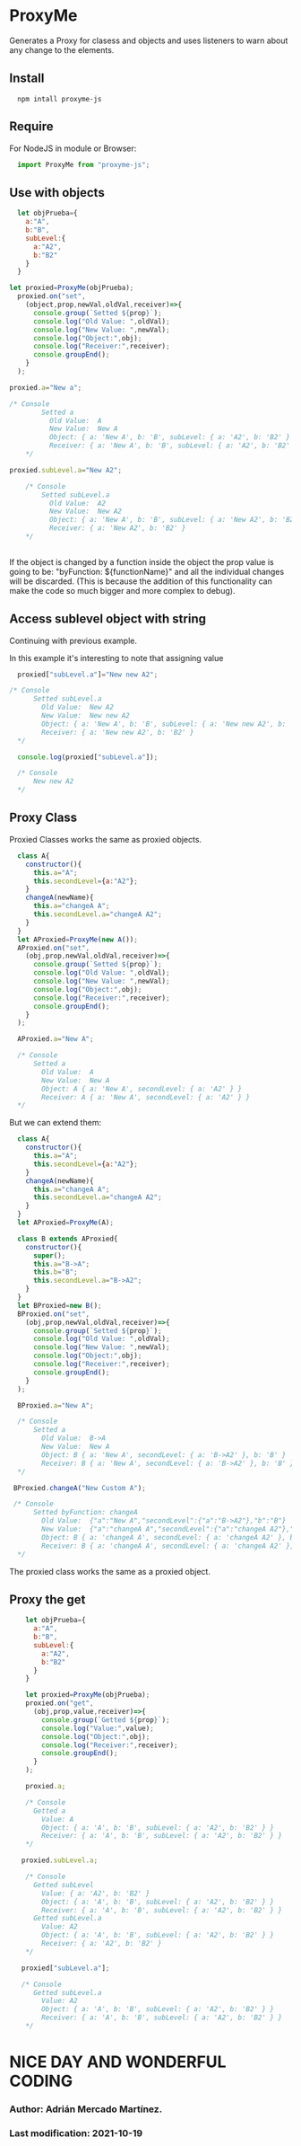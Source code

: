 # ProxyMe
Generates a Proxy for clasess and objects and uses listeners to warn about any change to the elements.

## Install
```cli
  npm intall proxyme-js
```
## Require
  For NodeJS in module or Browser:
  ```javascript
    import ProxyMe from "proxyme-js";
  ```
## Use with objects

```javascript
  let objPrueba={
    a:"A",
    b:"B",
    subLevel:{
      a:"A2",
      b:"B2"
    }
  }

let proxied=ProxyMe(objPrueba);
  proxied.on("set",
    (object,prop,newVal,oldVal,receiver)=>{
      console.group(`Setted ${prop}`);
      console.log("Old Value: ",oldVal);
      console.log("New Value: ",newVal);
      console.log("Object:",obj);
      console.log("Receiver:",receiver);
      console.groupEnd();
    }
  );

proxied.a="New a";

/* Console
        Setted a
          Old Value:  A
          New Value:  New A
          Object: { a: 'New A', b: 'B', subLevel: { a: 'A2', b: 'B2' } }  
          Receiver: { a: 'New A', b: 'B', subLevel: { a: 'A2', b: 'B2' } }
    */

proxied.subLevel.a="New A2";

    /* Console
        Setted subLevel.a
          Old Value:  A2
          New Value:  New A2
          Object: { a: 'New A', b: 'B', subLevel: { a: 'New A2', b: 'B2' } }
          Receiver: { a: 'New A2', b: 'B2' }
    */
  
```

If the object is changed by a function inside the object the prop value is going to be: "byFunction: ${functionName}" and all the individual changes will be discarded. (This is because the addition of this functionality can make the code so much bigger and more complex to debug).
## Access sublevel object with string

Continuing with previous example.

In this example it's interesting to note that assigning value 

```javascript 
  proxied["subLevel.a"]="New new A2";

/* Console
      Setted subLevel.a
        Old Value:  New A2
        New Value:  New new A2
        Object: { a: 'New A', b: 'B', subLevel: { a: 'New new A2', b: 'B2' } }
        Receiver: { a: 'New new A2', b: 'B2' }
  */

  console.log(proxied["subLevel.a"]);

  /* Console
      New new A2
  */
```
## Proxy Class
  Proxied Classes works the same as proxied objects.
```javascript 
  class A{
    constructor(){
      this.a="A";
      this.secondLevel={a:"A2"};
    }
    changeA(newName){
      this.a="changeA A";
      this.secondLevel.a="changeA A2";
    }
  }
  let AProxied=ProxyMe(new A());
  AProxied.on("set",
    (obj,prop,newVal,oldVal,receiver)=>{
      console.group(`Setted ${prop}`);
      console.log("Old Value: ",oldVal);
      console.log("New Value: ",newVal);
      console.log("Object:",obj);
      console.log("Receiver:",receiver);
      console.groupEnd();
    }
  );

  AProxied.a="New A";

  /* Console
      Setted a
        Old Value:  A
        New Value:  New A
        Object: A { a: 'New A', secondLevel: { a: 'A2' } }  
        Receiver: A { a: 'New A', secondLevel: { a: 'A2' } }
  */
```

But we can extend them:
```javascript 
  class A{
    constructor(){
      this.a="A";
      this.secondLevel={a:"A2"};
    }
    changeA(newName){
      this.a="changeA A";
      this.secondLevel.a="changeA A2";
    }
  }
  let AProxied=ProxyMe(A);

  class B extends AProxied{
    constructor(){
      super();
      this.a="B->A";
      this.b="B";
      this.secondLevel.a="B->A2";
    }
  }
  let BProxied=new B();
  BProxied.on("set",
    (obj,prop,newVal,oldVal,receiver)=>{
      console.group(`Setted ${prop}`);
      console.log("Old Value: ",oldVal);
      console.log("New Value: ",newVal);
      console.log("Object:",obj);
      console.log("Receiver:",receiver);
      console.groupEnd();
    }
  );

  BProxied.a="New A";

  /* Console
      Setted a
        Old Value:  B->A
        New Value:  New A
        Object: B { a: 'New A', secondLevel: { a: 'B->A2' }, b: 'B' }  
        Receiver: B { a: 'New A', secondLevel: { a: 'B->A2' }, b: 'B' }
  */

 BProxied.changeA("New Custom A");

 /* Console
      Setted byFunction: changeA
        Old Value:  {"a":"New A","secondLevel":{"a":"B->A2"},"b":"B"}
        New Value:  {"a":"changeA A","secondLevel":{"a":"changeA A2"},"b":"B"}  
        Object: B { a: 'changeA A', secondLevel: { a: 'changeA A2' }, b: 'B' }  
        Receiver: B { a: 'changeA A', secondLevel: { a: 'changeA A2' }, b: 'B' }
  */
```
The proxied class works the same as a proxied object.

## Proxy the get

```javascript
    let objPrueba={
      a:"A",
      b:"B",
      subLevel:{
        a:"A2",
        b:"B2"
      }
    }

    let proxied=ProxyMe(objPrueba);
    proxied.on("get",
      (obj,prop,value,receiver)=>{
        console.group(`Getted ${prop}`);
        console.log("Value:",value);
        console.log("Object:",obj);
        console.log("Receiver:",receiver);
        console.groupEnd();
      }
    );

    proxied.a;

    /* Console
      Getted a
        Value: A
        Object: { a: 'A', b: 'B', subLevel: { a: 'A2', b: 'B2' } }  
        Receiver: { a: 'A', b: 'B', subLevel: { a: 'A2', b: 'B2' } }
    */

   proxied.subLevel.a;

    /* Console
      Getted subLevel
        Value: { a: 'A2', b: 'B2' }
        Object: { a: 'A', b: 'B', subLevel: { a: 'A2', b: 'B2' } }  
        Receiver: { a: 'A', b: 'B', subLevel: { a: 'A2', b: 'B2' } }
      Getted subLevel.a
        Value: A2
        Object: { a: 'A', b: 'B', subLevel: { a: 'A2', b: 'B2' } }  
        Receiver: { a: 'A2', b: 'B2' }
    */

   proxied["subLevel.a"];

   /* Console
      Getted subLevel.a
        Value: A2
        Object: { a: 'A', b: 'B', subLevel: { a: 'A2', b: 'B2' } }  
        Receiver: { a: 'A', b: 'B', subLevel: { a: 'A2', b: 'B2' } }
    */
```

# NICE DAY AND WONDERFUL CODING

### Author: Adrián Mercado Martínez.
### Last modification: 2021-10-19